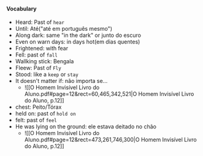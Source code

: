 #### Vocabulary
- Heard: Past of `hear`
- Until: Até("até em português mesmo")
- Along dark: same "in the dark" or junto do escuro
- Even on warn days: in days hot(em dias quentes)
- Frightened: with fear
- Fell: past of `fall`
- Wallking stick: Bengala
- Fleew: Past of `Fly`
- Stood: like a `keep` or `stay`
- It doesn't matter if: não importa se...
	- ![[O Homem Invisível Livro do Aluno.pdf#page=12&rect=60,465,342,521|O Homem Invisível Livro do Aluno, p.12]]
- chest: Peito/Tórax
- held on: past of `hold on`
- felt: past of `feel`
- He was lying on the ground: ele estava deitado no chão
	- ![[O Homem Invisível Livro do Aluno.pdf#page=12&rect=473,261,746,300|O Homem Invisível Livro do Aluno, p.12]]